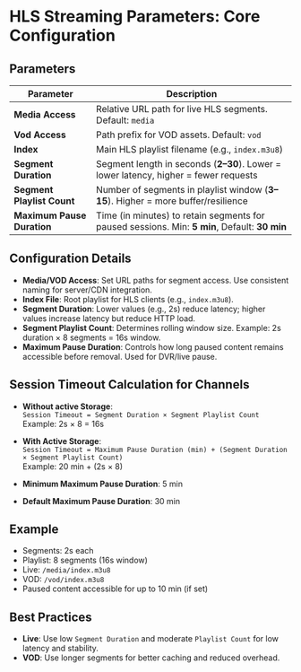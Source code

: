# HLS Streaming Parameters: Core Configuration

## Parameters

| Parameter                  | Description                                                                                 |
|----------------------------|---------------------------------------------------------------------------------------------|
| **Media Access**           | Relative URL path for live HLS segments. Default: `media`                                  |
| **Vod Access**             | Path prefix for VOD assets. Default: `vod`                                                 |
| **Index**                  | Main HLS playlist filename (e.g., `index.m3u8`)                                            |
| **Segment Duration**       | Segment length in seconds (**2–30**). Lower = lower latency, higher = fewer requests       |
| **Segment Playlist Count** | Number of segments in playlist window (**3–15**). Higher = more buffer/resilience          |
| **Maximum Pause Duration** | Time (in minutes) to retain segments for paused sessions. Min: **5 min**, Default: **30 min** |

## Configuration Details

- **Media/VOD Access**: Set URL paths for segment access. Use consistent naming for server/CDN integration.
- **Index File**: Root playlist for HLS clients (e.g., `index.m3u8`).
- **Segment Duration**: Lower values (e.g., 2s) reduce latency; higher values increase latency but reduce HTTP load.
- **Segment Playlist Count**: Determines rolling window size. Example: 2s duration × 8 segments = 16s window.
- **Maximum Pause Duration**: Controls how long paused content remains accessible before removal. Used for DVR/live pause.

## Session Timeout Calculation for Channels

- **Without active Storage**:  
  `Session Timeout = Segment Duration × Segment Playlist Count`  
  Example: 2s × 8 = 16s

- **With Active Storage**:  
  `Session Timeout = Maximum Pause Duration (min) + (Segment Duration × Segment Playlist Count)`  
  Example: 20 min + (2s × 8)

- **Minimum Maximum Pause Duration**: 5 min  
- **Default Maximum Pause Duration**: 30 min

## Example

- Segments: 2s each
- Playlist: 8 segments (16s window)
- Live: `/media/index.m3u8`
- VOD: `/vod/index.m3u8`
- Paused content accessible for up to 10 min (if set)

## Best Practices

- **Live**: Use low `Segment Duration` and moderate `Playlist Count` for low latency and stability.
- **VOD**: Use longer segments for better caching and reduced overhead.